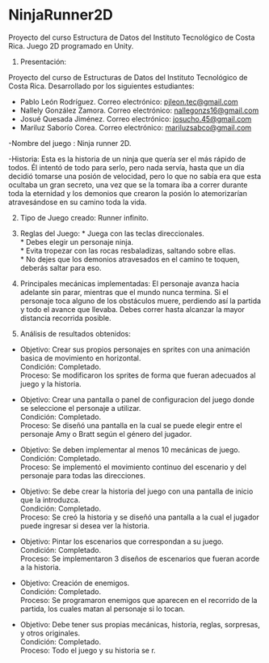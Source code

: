 # NinjaRunner2D
Proyecto del curso Estructura de Datos del Instituto Tecnológico de Costa Rica. Juego 2D programado en Unity.

  1. Presentación:
  
Proyecto del curso de Estructuras de Datos del Instituto Tecnológico de Costa Rica. Desarrollado por los siguientes estudiantes:
  * Pablo León Rodríguez. 
     Correo electrónico: pjleon.tec@gmail.com
  * Nallely González Zamora. 
     Correo electrónico: nallegonzs16@gmail.com
  * Josué Quesada Jiménez. 
     Correo electrónico: josucho.45@gmail.com
  * Mariluz Saborío Corea. 
     Correo electrónico: mariluzsabco@gmail.com
     

-Nombre del juego : Ninja runner 2D.

-Historia: Esta es la historia de un ninja que quería ser el más rápido de todos.  Él intentó de todo para serlo, pero nada servía, hasta que un día   
           decidió tomarse  una posión de velocidad, pero lo que no sabía era que esta ocultaba un gran secreto, una vez que se la tomara iba a correr 
           durante toda la eternidad y los demonios que crearon la posión lo atemorizarían atravesándose en su camino toda la vida.
           

 2. Tipo de Juego creado: Runner infinito.
 
 3. Reglas del Juego:
                    * Juega con las teclas direccionales.  
                    * Debes elegir un personaje ninja.  
                    * Evita tropezar con las rocas resbaladizas, saltando sobre ellas.  
                    * No dejes que los demonios atravesados en el camino te toquen, deberás saltar para eso.  
                     
 
 4. Principales mecánicas implementadas:
  El personaje avanza hacia adelante sin parar, mientras que el mundo nunca termina.
  Si el personaje toca alguno de los obstáculos muere, perdiendo así la partida y todo el avance que llevaba.
  Debes correr hasta alcanzar la mayor distancia recorrida posible.
 
 5. Análisis de resultados obtenidos:
 * Objetivo: Crear sus propios personajes en sprites con una animación basica de movimiento en horizontal.  
  Condición: Completado.  
  Proceso: Se modificaron los sprites de forma que fueran adecuados al juego y la historia.  
  
 * Objetivo: Crear una pantalla o panel de configuracion del juego donde se seleccione el personaje a utilizar.  
  Condición: Completado.  
  Proceso: Se diseñó una pantalla en la cual se puede elegir entre el personaje Amy o Bratt según el género del jugador.  
  
  * Objetivo: Se deben implementar al menos 10 mecánicas de juego.  
  Condición: Completado.  
  Proceso: Se implementó el movimiento continuo del escenario y del personaje para todas las direcciones.  
  
  * Objetivo: Se debe crear la historia del juego con una pantalla de inicio que la introduzca.  
  Condición: Completado.  
  Proceso: Se creó la historia y se diseñó una pantalla a la cual el jugador puede ingresar si desea ver la historia.  
  
  * Objetivo: Pintar los escenarios que correspondan a su juego.  
  Condición: Completado.  
  Proceso: Se implementaron 3 diseños de escenarios que fueran acorde a la historia.  
  
  * Objetivo: Creación de enemigos.  
  Condición: Completado.  
  Proceso: Se programaron enemigos que aparecen en el recorrido de la partida, los cuales matan al personaje si lo tocan.
  
  * Objetivo: Debe tener sus propias mecánicas, historia, reglas, sorpresas, y otros originales.  
  Condición: Completado.  
  Proceso: Todo el juego y su historia se r.  

